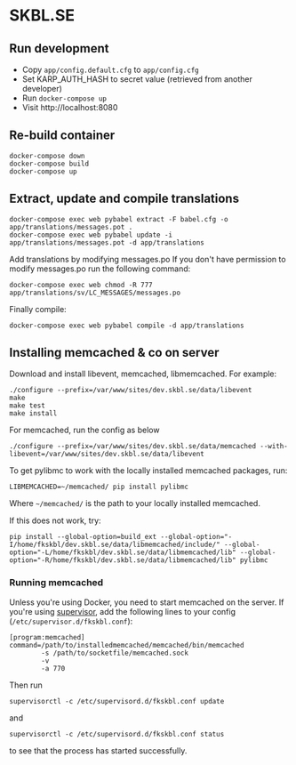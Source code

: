 # SKBL.SE

## Run development
* Copy `app/config.default.cfg` to `app/config.cfg`
* Set KARP_AUTH_HASH to secret value (retrieved from another developer)
* Run `docker-compose up`
* Visit http://localhost:8080

## Re-build container
    docker-compose down
    docker-compose build
    docker-compose up

## Extract, update and compile translations
    docker-compose exec web pybabel extract -F babel.cfg -o app/translations/messages.pot .
    docker-compose exec web pybabel update -i app/translations/messages.pot -d app/translations

Add translations by modifying messages.po
If you don't have permission to modify messages.po run the following command:

    docker-compose exec web chmod -R 777 app/translations/sv/LC_MESSAGES/messages.po

Finally compile:

    docker-compose exec web pybabel compile -d app/translations


## Installing memcached & co on server
Download and install libevent, memcached, libmemcached.
For example:

    ./configure --prefix=/var/www/sites/dev.skbl.se/data/libevent
    make
    make test
    make install

For memcached, run the config as below

```
./configure --prefix=/var/www/sites/dev.skbl.se/data/memcached --with-libevent=/var/www/sites/dev.skbl.se/data/libevent
```

To get pylibmc to work with the locally installed memcached packages, run:

`LIBMEMCACHED=~/memcached/ pip install pylibmc`

Where `~/memcached/` is the path to your locally installed memcached.

If this does not work, try:
```
pip install --global-option=build_ext --global-option="-I/home/fkskbl/dev.skbl.se/data/libmemcached/include/" --global-option="-L/home/fkskbl/dev.skbl.se/data/libmemcached/lib" --global-option="-R/home/fkskbl/dev.skbl.se/data/libmemcached/lib" pylibmc
```

### Running memcached

Unless you're using Docker, you need to start memcached on the server. If you're using [supervisor](http://supervisord.org/running.html),
add the following lines to your config (`/etc/supervisor.d/fkskbl.conf`):

```
[program:memcached]
command=/path/to/installedmemcached/memcached/bin/memcached
        -s /path/to/socketfile/memcached.sock
        -v
        -a 770
```

Then run

`supervisorctl -c /etc/supervisord.d/fkskbl.conf update`

and

`supervisorctl -c /etc/supervisord.d/fkskbl.conf status`

to see that the process has started successfully.
